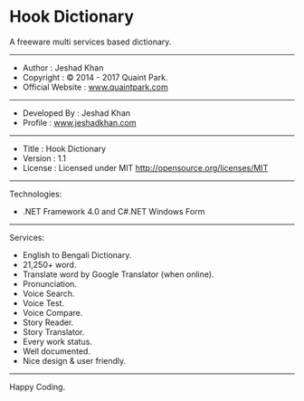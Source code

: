 # Hook Dictionary
A freeware  multi services based dictionary.

<hr />

 * Author               : Jeshad Khan
 * Copyright            : © 2014 - 2017 Quaint Park.
 * Official Website     : www.quaintpark.com
  ------------------------------------------------------------------------------
 * Developed By         : Jeshad Khan
 * Profile              : www.jeshadkhan.com
  ------------------------------------------------------------------------------
 * Title                : Hook Dictionary
 * Version              : 1.1
 * License              : Licensed under MIT <http://opensource.org/licenses/MIT>

<hr />

Technologies:
 - .NET Framework 4.0 and C#.NET Windows Form

<hr />

Services:
 - English to Bengali Dictionary.
 - 21,250+ word.
 - Translate word by Google Translator (when online).
 - Pronunciation.
 - Voice Search.
 - Voice Test.
 - Voice Compare.
 - Story Reader.
 - Story Translator.
 - Every work status.
 - Well documented.
 - Nice design & user friendly.

<hr />

Happy Coding.
